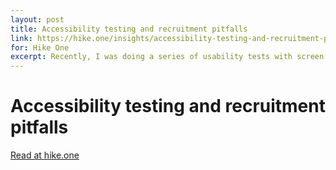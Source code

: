 ```yaml
---
layout: post
title: Accessibility testing and recruitment pitfalls
link: https://hike.one/insights/accessibility-testing-and-recruitment-pitfalls
for: Hike One
excerpt: Recently, I was doing a series of usability tests with screen reader users. Here are some learnings.
---
```


# Accessibility testing and recruitment pitfalls

[Read at hike.one](https://hike.one/insights/accessibility-testing-and-recruitment-pitfalls)